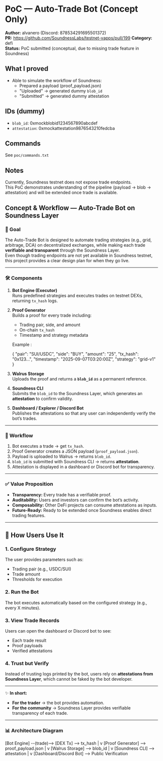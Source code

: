 # PoC — Auto-Trade Bot (Concept Only)

**Author:** alvanero (Discord: 878534291695501372)  
**PR:** https://github.com/SoundnessLabs/testnet-vapps/pull/199
**Category:** defi  
**Status:** PoC submitted (conceptual, due to missing trade feature in Soundness)

## What I proved
- Able to simulate the workflow of Soundness:
  - Prepared a payload (proof_payload.json)
  - "Uploaded" → generated dummy `blob_id`
  - "Submitted" → generated dummy attestation

## IDs (dummy)
- `blob_id`: 0xmockblobid1234567890abcdef  
- `attestation`: 0xmockattestation9876543210fedcba  

## Commands
See `poc/commands.txt`

## Notes
Currently, Soundness testnet does not expose trade endpoints.  
This PoC demonstrates understanding of the pipeline (payload → blob → attestation) and will be extended once trade is available.


## Concept & Workflow — Auto-Trade Bot on Soundness Layer

### 🎯 Goal
The Auto-Trade Bot is designed to automate trading strategies (e.g., grid, arbitrage, DCA) on decentralized exchanges, while making each trade **verifiable and transparent** through the Soundness Layer.  
Even though trading endpoints are not yet available in Soundness testnet, this project provides a clear design plan for when they go live.

---

### 🛠 Components
1. **Bot Engine (Executor)**  
   Runs predefined strategies and executes trades on testnet DEXs, returning `tx_hash` logs.

2. **Proof Generator**  
   Builds a proof for every trade including:
   - Trading pair, side, and amount  
   - On-chain `tx_hash`  
   - Timestamp and strategy metadata  

   Example :

   {
  "pair": "SUI/USDC",
  "side": "BUY",
  "amount": "25",
  "tx_hash": "0x123...",
  "timestamp": "2025-09-07T03:20:00Z",
  "strategy": "grid-v1"
}


3. **Walrus Storage**  
   Uploads the proof and returns a **`blob_id`** as a permanent reference.

4. **Soundness CLI**  
   Submits the `blob_id` to the Soundness Layer, which generates an **attestation** to confirm validity.

5. **Dashboard / Explorer / Discord Bot**  
   Publishes the attestations so that any user can independently verify the bot’s trades.

---

### 🔄 Workflow
1. Bot executes a trade → get `tx_hash`.  
2. Proof Generator creates a JSON payload (`proof_payload.json`).  
3. Payload is uploaded to Walrus → returns `blob_id`.  
4. `blob_id` is submitted with Soundness CLI → returns **attestation**.  
5. Attestation is displayed in a dashboard or Discord bot for transparency.

---

### ✅ Value Proposition
- **Transparency:** Every trade has a verifiable proof.  
- **Auditability:** Users and investors can confirm the bot’s activity.  
- **Composability:** Other DeFi projects can consume attestations as inputs.  
- **Future-Ready:** Ready to be extended once Soundness enables direct trading features.

---
## 👤 How Users Use It

### 1. Configure Strategy
The user provides parameters such as:
- Trading pair (e.g., USDC/SUI)  
- Trade amount  
- Thresholds for execution  

### 2. Run the Bot
The bot executes automatically based on the configured strategy (e.g., every X minutes).

### 3. View Trade Records
Users can open the dashboard or Discord bot to see:
- Each trade result  
- Proof payloads  
- Verified attestations  

### 4. Trust but Verify
Instead of trusting logs printed by the bot, users rely on **attestations from Soundness Layer**, which cannot be faked by the bot developer.

---

✨ **In short:**  
- **For the trader** → the bot provides automation.  
- **For the community** → Soundness Layer provides verifiable transparency of each trade.


---

### 📊 Architecture Diagram
[Bot Engine] --(trade)--> [DEX Tx] --> tx_hash
|
v
[Proof Generator] --> proof_payload.json
|
v
[Walrus Storage] --> blob_id
|
v
[Soundness CLI] --> attestation
|
v
[Dashboard/Discord Bot] --> Public Verification
